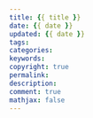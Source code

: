 ```yaml
---
title: {{ title }}
date: {{ date }}
updated: {{ date }}
tags:
categories:
keywords: 
copyright: true
permalink: 
description:
comment: true
mathjax: false
---
```

